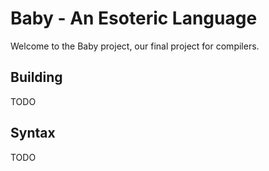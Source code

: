 # Baby - An Esoteric Language

Welcome to the Baby project, our final project for compilers.

## Building

TODO

## Syntax

TODO
